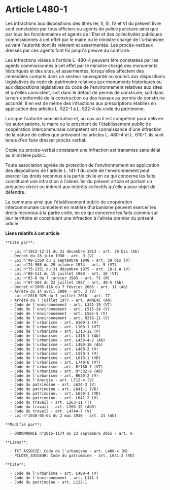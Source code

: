 # Article L480-1

Les infractions aux dispositions des titres Ier, II, III, IV et VI du présent livre sont constatées par tous officiers ou
agents de police judiciaire ainsi que par tous les fonctionnaires et agents de l'Etat et des collectivités publiques
commissionnés à cet effet par le maire ou le ministre chargé de l'urbanisme suivant l'autorité dont ils relèvent et
assermentés. Les procès-verbaux dressés par ces agents font foi jusqu'à preuve du contraire. 

Les infractions visées à l'article L. 480-4 peuvent être constatées par les agents commissionnés à cet effet par le ministre
chargé des monuments historiques et des sites, et assermentés, lorsqu'elles affectent des immeubles compris dans un secteur
sauvegardé ou soumis aux dispositions législatives du code du patrimoine relatives aux monuments historiques ou aux
dispositions législatives du code de l'environnement relatives aux sites et qu'elles consistent, soit dans le défaut de
permis de construire, soit dans la non-conformité de la construction ou des travaux au permis de construire accordé. Il en
est de même des infractions aux prescriptions établies en application des articles L. 522-1 à L. 522-4 du code du
patrimoine. 

Lorsque l'autorité administrative et, au cas où il est compétent pour délivrer les autorisations, le maire ou le président de
l'établissement public de coopération intercommunale compétent ont connaissance d'une infraction de la nature de celles que
prévoient les articles L. 480-4 et L. 610-1, ils sont tenus d'en faire dresser procès verbal. 

Copie du procès-verbal constatant une infraction est transmise sans délai au ministère public. 

Toute association agréée de protection de l'environnement en application des dispositions de l'article L. 141-1 du code de
l'environnement peut exercer les droits reconnus à la partie civile en ce qui concerne les faits constituant une infraction à
l'alinéa 1er du présent article et portant un préjudice direct ou indirect aux intérêts collectifs qu'elle a pour objet de
défendre. 

La commune ainsi que l'établissement public de coopération intercommunale compétent en matière d'urbanisme peuvent exercer
les droits reconnus à la partie civile, en ce qui concerne les faits commis sur leur territoire et constituant une infraction
à l'alinéa premier du présent article.

**Liens relatifs à cet article**

	**Cité par**:

	  - Loi n°1913-12-31 du 31 décembre 1913 - art. 30 bis (Ab)
	  - Décret du 28 juin 1930 - art. 9 (V)
	  - Loi n°48-1360 du 1 septembre 1948 - art. 59 bis (V)
	  - Loi n°74-908 du 29 octobre 1974 - art. 9 (VT)
	  - Loi n°75-1351 du 31 décembre 1975 - art. 10-1 A (V)
	  - Loi n°80-531 du 15 juillet 1980 - art. 10 (VT)
	  - Loi n°83-8 du 7 janvier 1983 - art. 71 (M)
	  - Loi n°87-565 du 22 juillet 1987 - art. 40-5 (Ab)
	  - Décret n°2005-116 du 7 février 2005 - art. 11 (Ab)
	  - Arrêté du 14 avril 2009 - art. 3 (V)
	  - Loi n°2016-925 du 7 juillet 2016 - art. 77
	  - Arrêté du 7 juillet 1977 - art. ANNEXE (Ab)
	  - Code de l'environnement - art. L341-19 (VT)
	  - Code de l'environnement - art. L515-24 (V)
	  - Code de l'environnement - art. L562-5 (V)
	  - Code de l'environnement - art. R216-11 (V)
	  - Code de l'urbanisme - art. A160-1 (V)
	  - Code de l'urbanisme - art. L160-1 (VT)
	  - Code de l'urbanisme - art. L313-12 (V)
	  - Code de l'urbanisme - art. L316-1 (Ab)
	  - Code de l'urbanisme - art. L430-4-2 (Ab)
	  - Code de l'urbanisme - art. L480-10 (Ab)
	  - Code de l'urbanisme - art. L480-2 (V)
	  - Code de l'urbanisme - art. L550-1 (V)
	  - Code de l'urbanisme - art. L610-1 (VD)
	  - Code de l'urbanisme - art. L740-6 (VT)
	  - Code de l'urbanisme - art. R*160-7 (VT)
	  - Code de l'urbanisme - art. R*332-9 (Ab)
	  - Code de l'urbanisme - art. R620-2 (V)
	  - Code de l'énergie - art. L712-4 (V)
	  - Code du patrimoine - art. L624-3 (V)
	  - Code du patrimoine - art. L641-1 (VD)
	  - Code du patrimoine. - art. L630-1 (VD)
	  - Code du patrimoine. - art. L641-2 (V)
	  - Code du travail - art. L263-11 (T)
	  - Code du travail - art. L263-12 (AbD)
	  - Code du travail - art. L4744-7 (V)
	  - Loi n°1930-05-02 du 2 mai 1930 - art. 21 (Ab)

	**Modifié par**:

	  - ORDONNANCE n°2015-1174 du 23 septembre 2015 - art. 6

	**Liens**:

	  - TXT_ASSOCIE: Code de l'urbanisme - art. L480-4 (M)
	  - PILOTE_SUIVEUR: Code du patrimoine - art. L641-2 (VD)

	**Cite**:

	  - Code de l'urbanisme - art. L480-4 (V)
	  - Code de l'environnement - art. L141-1
	  - Code du patrimoine - art. L122-1
